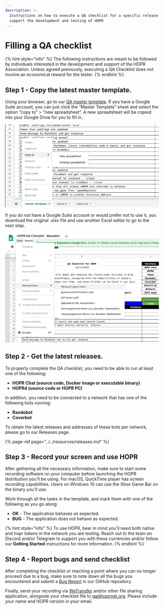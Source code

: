 ```yaml
---
description: >-
  Instructions on how to execute a QA checklist for a specific release to
  support the development and testing of HOPR
---
```


# Filling a QA checklist

{% hint style="info" %}
The following instructions are meant to be followed by individuals interested in the development and support of the HOPR Association. Unless agreed previously, executing a QA Checklist does not involve an economical reward for the tester.
{% endhint %}

## Step 1 - Copy the latest master template.

Using your browser, go to our [QA master template](https://docs.google.com/spreadsheets/d/1DJzgFshwWoZE6MEM916WIYYuSmzePaBPIZV0jlIQHU4/edit#gid=947619674). If you have a Google Suite account, you can just click the “Master Template” sheet and select the option “copy to” &gt; “new spreadsheet”. A new spreadsheet will be copied into your Google Drive for you to fill in.

![Quickly copying our master template to a new spreadsheet.](../../.gitbook/assets/image%20%2823%29%20%281%29%20%281%29%20%281%29%20%281%29%20%281%29%20%281%29%20%281%29%20%281%29.png)

If you do not have a Google Suite account or would prefer not to use it, you download the original .xlsx file and use another Excel editor to go to the next step.

![You can always download our Excel document and modify it with your favourite editor.](../../.gitbook/assets/image%20%2824%29%20%281%29%20%281%29%20%281%29%20%281%29%20%281%29%20%281%29%20%281%29%20%281%29.png)

## Step 2 - Get the latest releases.

To properly complete the QA checklist, you need to be able to run at least one of the following:

* **HOPR Chat \(source code, Docker image or executable binary\)**
* **HOPRd \(source code or HOPR PC\)**

In addition, you need to be connected to a network that has one of the following bots running:

* **Randobot**
* **Coverbot**

To obtain the latest releases and addresses of these bots per network, please go to our Releases page.

{% page-ref page="../../resources/releases.md" %}

## Step 3 - Record your screen and use HOPR

After gethering all the necessary information, make sure to start some recording software on your computer before launching the HOPR distribution you'll be using. For macOS, QuickTime player has screen recording capabilities. Users on Windows 10 can use the Xbox Game Bar on the binary you'll use.

Work through all the tasks in the template, and mark them with one of the following as you go along:

* **OK** - The application behaves as expected.
* **BUG** - The application does not behave as expected.

{% hint style="info" %}
To use HOPR, bear in mind you'll need both native and hopr tokens in the network you are testing. Reach out to the team on Discord and/or Telegram to support you with these currencies and/or follow our **Getting Started** instructions for more information.
{% endhint %}

## Step 4 - Report bugs and send checklist

After completing the checklist or reaching a point where you can no longer proceed due to a bug, make sure to note down all the bugs you encountered and submit a [Bug Report](https://github.com/hoprnet/hoprnet/issues/new?assignees=&labels=bug&template=bug-report.md&title=) in our GitHub repository.

Finally, send your recording via [WeTransfer](https://wetransfer.com/) and/or other file sharing application, alongside your checklist file to [qa@hoprnet.org](mailto:qa@hoprnet.org). Please include your name and HOPR version in your email.

